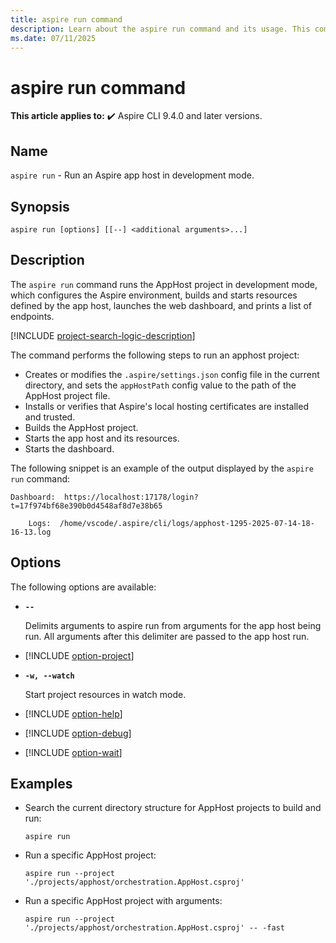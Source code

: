 ```yaml
---
title: aspire run command
description: Learn about the aspire run command and its usage. This command runs an Aspire app host.
ms.date: 07/11/2025
---
```

# aspire run command

**This article applies to:** ✔️ Aspire CLI 9.4.0 and later versions.

## Name

`aspire run` - Run an Aspire app host in development mode.

## Synopsis

```dotnetcli
aspire run [options] [[--] <additional arguments>...]
```

## Description

The `aspire run` command runs the AppHost project in development mode, which configures the Aspire environment, builds and starts resources defined by the app host, launches the web dashboard, and prints a list of endpoints.

[!INCLUDE [project-search-logic-description](includes/project-search-logic-description.md)]

The command performs the following steps to run an apphost project:

- Creates or modifies the `.aspire/settings.json` config file in the current directory, and sets the `appHostPath` config value to the path of the AppHost project file.
- Installs or verifies that Aspire's local hosting certificates are installed and trusted.
- Builds the AppHost project.
- Starts the app host and its resources.
- Starts the dashboard.

The following snippet is an example of the output displayed by the `aspire run` command:

```Aspire CLI
Dashboard:  https://localhost:17178/login?t=17f974bf68e390b0d4548af8d7e38b65

    Logs:  /home/vscode/.aspire/cli/logs/apphost-1295-2025-07-14-18-16-13.log
```

## Options

The following options are available:

- **`--`**

  Delimits arguments to aspire run from arguments for the app host being run. All arguments after this delimiter are passed to the app host run.

- [!INCLUDE [option-project](includes/option-project.md)]

- **`-w, --watch`**

  Start project resources in watch mode.

- [!INCLUDE [option-help](includes/option-help.md)]

- [!INCLUDE [option-debug](includes/option-debug.md)]

- [!INCLUDE [option-wait](includes/option-wait.md)]

## Examples

- Search the current directory structure for AppHost projects to build and run:

  ```Command
  aspire run
  ```

- Run a specific AppHost project:

  ```Command
  aspire run --project './projects/apphost/orchestration.AppHost.csproj'
  ```

- Run a specific AppHost project with arguments:

  ```Command
  aspire run --project './projects/apphost/orchestration.AppHost.csproj' -- -fast
  ```
